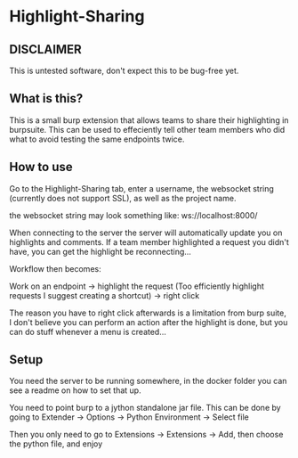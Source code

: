 # Highlight-Sharing

## DISCLAIMER

This is untested software, don't expect this to be bug-free yet. 

## What is this?

This is a small burp extension that allows teams to share their highlighting in burpsuite. This can be used to effeciently tell other team members who did what to avoid testing the same endpoints twice.


## How to use

Go to the Highlight-Sharing tab, enter a username, the websocket string (currently does not support SSL), as well as the project name.

the websocket string may look something like: ws://localhost:8000/

When connecting to the server the server will automatically update you on highlights and comments. If a team member highlighted a request you didn't have, you can get the highlight be reconnecting...

Workflow then becomes:

Work on an endpoint -> highlight the request (Too efficiently highlight requests I suggest creating a shortcut) -> right click

The reason you have to right click afterwards is a limitation from burp suite, I don't believe you can perform an action after the highlight is done, but you can do stuff whenever a menu is created...


## Setup

You need the server to be running somewhere, in the docker folder you can see a readme on how to set that up.

You need to point burp to a jython standalone jar file. This can be done by going to Extender -> Options -> Python Environment -> Select file

Then you only need to go to Extensions -> Extensions -> Add, then choose the python file, and enjoy
